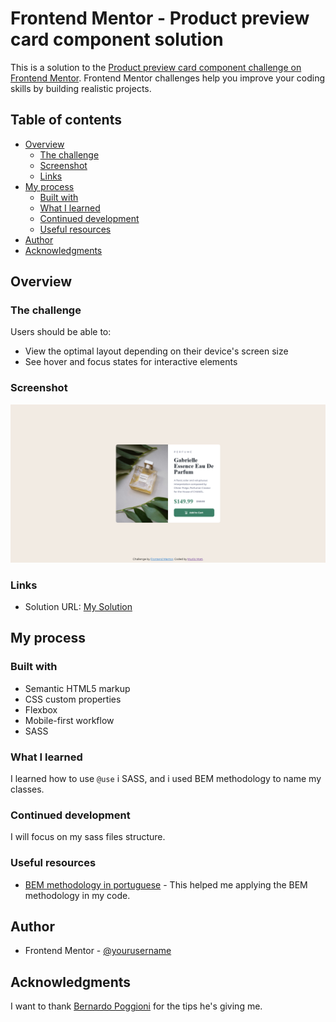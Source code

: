 # Frontend Mentor - Product preview card component solution

This is a solution to the [Product preview card component challenge on Frontend Mentor](https://www.frontendmentor.io/challenges/product-preview-card-component-GO7UmttRfa). Frontend Mentor challenges help you improve your coding skills by building realistic projects. 

## Table of contents

- [Overview](#overview)
  - [The challenge](#the-challenge)
  - [Screenshot](#screenshot)
  - [Links](#links)
- [My process](#my-process)
  - [Built with](#built-with)
  - [What I learned](#what-i-learned)
  - [Continued development](#continued-development)
  - [Useful resources](#useful-resources)
- [Author](#author)
- [Acknowledgments](#acknowledgments)

## Overview

### The challenge

Users should be able to:

- View the optimal layout depending on their device's screen size
- See hover and focus states for interactive elements

### Screenshot

![](./images/mySolution.png)

### Links

- Solution URL: [My Solution](https://muliromatt.github.io/product-preview-card-component/)

## My process

### Built with

- Semantic HTML5 markup
- CSS custom properties
- Flexbox
- Mobile-first workflow
- SASS

### What I learned

I learned how to use `@use` i SASS, and i used BEM methodology to name my classes.

### Continued development

I will focus on my sass files structure.

### Useful resources

- [BEM methodology in portuguese](https://desenvolvimentoparaweb.com/css/bem/) - This helped me applying the BEM methodology in my code.

## Author

- Frontend Mentor - [@yourusername](https://www.frontendmentor.io/profile/MuriloMatt)

## Acknowledgments

I want to thank [Bernardo Poggioni](https://www.frontendmentor.io/profile/R3ygoski) for the tips he's giving me. 
